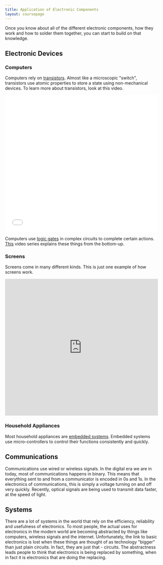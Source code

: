 ```yaml
---
title: Application of Electronic Components
layout: coursepage
---
```


Once you know about all of the different electronic components, how they work and how to solder them together, you can start to build on that knowledge. 

## Electronic Devices
### Computers
Computers rely on [transistors](http://en.wikipedia.org/wiki/Transistor). Almost like a microscopic "switch", transistors use atomic properties to store a state using non-mechanical devices. To learn more about transistors, look at this video.

<div class="video-container">
<iframe width="100%" height="450" src="//www.youtube.com/embed/IcrBqCFLHIY" frameborder="0" allowfullscreen></iframe>
</div>

Computers use [logic gates](http://en.wikipedia.org/wiki/Logic_gate) in complex circuits to complete certain actions. [This](https://www.youtube.com/playlist?list=PL0253EC51AF4109D0) video series explains these things from the bottom-up.

### Screens
Screens come in many different kinds. This is just one example of how screens work.

<div class="video-container">
<iframe width="100%" height="450" src="https://www.youtube.com/embed/jiejNAUwcQ8" frameborder="0" allowfullscreen></iframe>
</div>

### Household Appliances
Most household appliances are [embedded systems](http://en.wikipedia.org/wiki/Embedded_system). Embedded systems use micro-controllers to control their functions consistently and quickly.

## Communications
Communications use wired or wireless signals. In the digital era we are in today, most of communications happens in binary. This means that everything sent to and from a communicator is encoded in 0s and 1s. In the electronics of communications, this is simply a voltage turning on and off very quickly. Recently, optical signals are being used to transmit data faster, at the speed of light.

## Systems
There are a lot of systems in the world that rely on the efficiency, reliability and usefulness of electronics. To most people, the actual uses for electronics in the modern world are becoming abstracted by things like computers, wireless signals and the internet. Unfortunately, the link to basic electronics is lost when these things are thought of as technology "bigger" than just plain circuits. In fact, they are just that - circuits. The abstractness leads people to think that electronics is being replaced by something, when in fact it is electronics that are doing the replacing.
